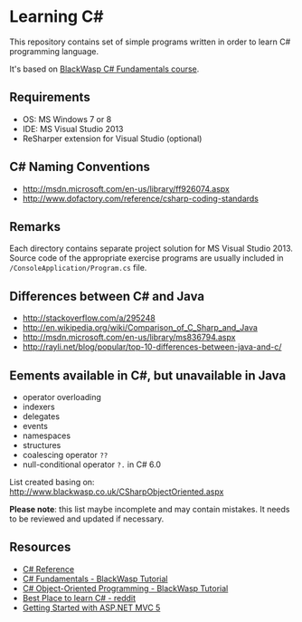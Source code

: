 Learning C#
===========
This repository contains set of simple programs written in order to learn C# programming language.

It's based on [BlackWasp C# Fundamentals course](http://www.blackwasp.co.uk/CSharpFundamentals.aspx).

Requirements
------------
- OS: MS Windows 7 or 8
- IDE: MS Visual Studio 2013
- ReSharper extension for Visual Studio (optional)

C# Naming Conventions
---------------------
- http://msdn.microsoft.com/en-us/library/ff926074.aspx
- http://www.dofactory.com/reference/csharp-coding-standards

Remarks
-------
Each directory contains separate project solution for MS Visual Studio 2013. Source code of the appropriate exercise programs are usually included in `/ConsoleApplication/Program.cs` file.

Differences between C# and Java
-------------------------------
- http://stackoverflow.com/a/295248
- http://en.wikipedia.org/wiki/Comparison_of_C_Sharp_and_Java
- http://msdn.microsoft.com/en-us/library/ms836794.aspx
- http://rayli.net/blog/popular/top-10-differences-between-java-and-c/

Eements available in C#, but unavailable in Java
------------------------------------------------
- operator overloading
- indexers
- delegates
- events
- namespaces
- structures
- coalescing operator `??`
- null-conditional operator `?.` in C# 6.0

List created basing on: http://www.blackwasp.co.uk/CSharpObjectOriented.aspx

**Please note**: this list maybe incomplete and may contain mistakes. It needs to be reviewed and updated if necessary.

Resources
---------
- [C# Reference](http://msdn.microsoft.com/en-us/library/618ayhy6.aspx)
- [C# Fundamentals - BlackWasp Tutorial](http://www.blackwasp.co.uk/CSharpFundamentals.aspx)
- [C# Object-Oriented Programming - BlackWasp Tutorial](http://www.blackwasp.co.uk/CSharpObjectOriented.aspx)
- [Best Place to learn C# - reddit](http://www.reddit.com/r/learnprogramming/comments/18it9q/best_place_to_learn_c/)
- [Getting Started with ASP.NET MVC 5](http://www.asp.net/mvc/overview/getting-started/introduction/getting-started)

